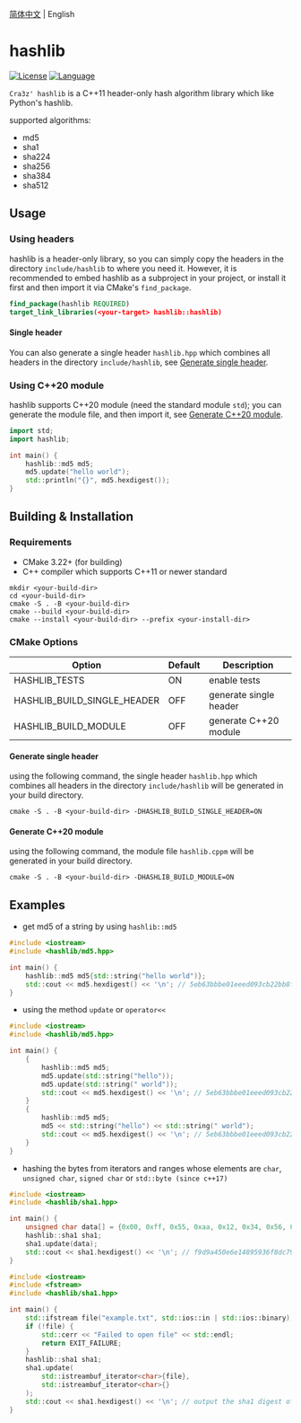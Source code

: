 [简体中文](README.zh-CN.md) | English
# hashlib

[![License](https://img.shields.io/badge/License-MIT-green.svg)](LICENSE)
[![Language](https://img.shields.io/badge/Language-C%2B%2B11-blue.svg)]()

`Cra3z' hashlib` is a C++11 header-only hash algorithm library which like Python's hashlib.

supported algorithms:
* md5
* sha1
* sha224
* sha256
* sha384
* sha512

## Usage

### Using headers
hashlib is a header-only library, so you can simply copy the headers in the directory `include/hashlib` to where you need it.
However, it is recommended to embed hashlib as a subproject in your project, or install it first and then import it via CMake's `find_package`.
```cmake
find_package(hashlib REQUIRED)
target_link_libraries(<your-target> hashlib::hashlib)
```
#### Single header
You can also generate a single header `hashlib.hpp` which combines all headers in the directory `include/hashlib`, see [Generate single header](#generate-single-header).

### Using C++20 module
hashlib supports C++20 module (need the standard module `std`); you can generate the module file, and then import it, see [Generate C++20 module](#generate-c20-module).
```cpp
import std;
import hashlib;

int main() {
    hashlib::md5 md5;
    md5.update("hello world");
    std::println("{}", md5.hexdigest());
}
```


## Building & Installation

### Requirements
- CMake 3.22+ (for building)
- C++ compiler which supports C++11 or newer standard

```shell
mkdir <your-build-dir>
cd <your-build-dir>
cmake -S . -B <your-build-dir>
cmake --build <your-build-dir>
cmake --install <your-build-dir> --prefix <your-install-dir>
```

### CMake Options

| Option | Default | Description            |
|--------|---------|------------------------|
| HASHLIB_TESTS | ON      | enable tests           |
| HASHLIB_BUILD_SINGLE_HEADER | OFF     | generate single header |
| HASHLIB_BUILD_MODULE | OFF     | generate C++20 module  |

#### Generate single header
using the following command, the single header `hashlib.hpp` which combines all headers in the directory `include/hashlib` will be generated in your build directory.
```shell
cmake -S . -B <your-build-dir> -DHASHLIB_BUILD_SINGLE_HEADER=ON
```

#### Generate C++20 module
using the following command, the module file `hashlib.cppm` will be generated in your build directory.
```shell
cmake -S . -B <your-build-dir> -DHASHLIB_BUILD_MODULE=ON
```

## Examples

* get md5 of a string by using `hashlib::md5`

```cpp
#include <iostream>
#include <hashlib/md5.hpp>

int main() {
    hashlib::md5 md5{std::string("hello world")};
    std::cout << md5.hexdigest() << '\n'; // 5eb63bbbe01eeed093cb22bb8f5acdc3
}
```

* using the method `update` or `operator<<`

```cpp
#include <iostream>
#include <hashlib/md5.hpp>

int main() {
    {
        hashlib::md5 md5;
        md5.update(std::string("hello"));
        md5.update(std::string(" world"));
        std::cout << md5.hexdigest() << '\n'; // 5eb63bbbe01eeed093cb22bb8f5acdc3
    }
    {
        hashlib::md5 md5;
        md5 << std::string("hello") << std::string(" world");
        std::cout << md5.hexdigest() << '\n'; // 5eb63bbbe01eeed093cb22bb8f5acdc3
    }
}
```

* hashing the bytes from iterators and ranges whose elements are `char`, `unsigned char`, `signed char` or `std::byte (since c++17)`
```cpp
#include <iostream>
#include <hashlib/sha1.hpp>

int main() {
    unsigned char data[] = {0x00, 0xff, 0x55, 0xaa, 0x12, 0x34, 0x56, 0x78};
    hashlib::sha1 sha1;
    sha1.update(data);
    std::cout << sha1.hexdigest() << '\n'; // f9d9a450e6e14895936f8dc796e30209528de337
}
```

```cpp
#include <iostream>
#include <fstream>
#include <hashlib/sha1.hpp>

int main() {
    std::ifstream file("example.txt", std::ios::in | std::ios::binary);
    if (!file) {
        std::cerr << "Failed to open file" << std::endl;
        return EXIT_FAILURE;
    }
    hashlib::sha1 sha1;
    sha1.update(
        std::istreambuf_iterator<char>{file}, 
        std::istreambuf_iterator<char>{}
    );
    std::cout << sha1.hexdigest() << '\n'; // output the sha1 digest of the file example.txt
}
```
